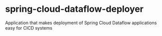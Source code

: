 # spring-cloud-dataflow-deployer
Application that makes deployment of Spring Cloud Dataflow applications easy for CICD systems
